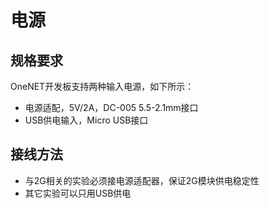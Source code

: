 # 电源
## 规格要求
OneNET开发板支持两种输入电源，如下所示：
* 电源适配，5V/2A，DC-005 5.5-2.1mm接口
* USB供电输入，Micro USB接口

## 接线方法
* 与2G相关的实验必须接电源适配器，保证2G模块供电稳定性
* 其它实验可以只用USB供电